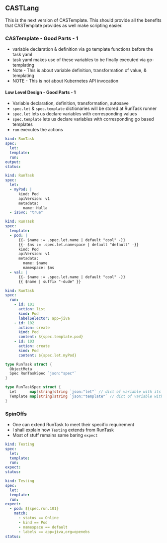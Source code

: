 ## CASTLang

This is the next version of CASTemplate. This should provide all the benefits that CASTemplate provides as well make scripting
easier.

### CASTemplate - Good Parts - 1
- variable declaration & definition via go template functions before the task yaml
- task yaml makes use of these variables to be finally executed via go-templating
- Note - This is about variable definition, transformation of value, & templating
- NOTE - This is not about Kubernetes API invocation

#### Low Level Design - Good Parts - 1
- Variable declaration, definition, transformation, autosave
- `spec.let` & `spec.template` dictionaries will be stored at RunTask runner
- `spec.let` lets us declare variables with corresponding values
- `spec.template` lets us declare variables with corresponding go based templates
- `run` executes the actions

```yaml
kind: RunTask
spec:
  let:
  template:
  run:
output:
status:
```

```yaml
kind: RunTask
spec:
  let:
  - myPod: |
      kind: Pod
      apiVersion: v1
      metadata:
        name: Hulla
  - isSvc: "true"
```

```yaml
kind: RunTask
spec:
  template:
  - pod: |
      {{- $name := .spec.let.name | default "cool" -}}
      {{- $ns := .spec.let.namespace | default "default" -}}
      kind: Pod
      apiVersion: v1
      metadata:
        name: $name
        namespace: $ns
  - val: |
      {{- $name := .spec.let.name | default "cool" -}}
      {{ $name | suffix "-dude" }}
```

```yaml
kind: RunTask
spec:
  run:
    - id: 101
      action: list
      kind: Pod
      labelSelector: app=jiva
    - id: 102
      action: create
      kind: Pod
      content: ${spec.template.pod}
    - id: 103
      action: create
      kind: Pod
      content: ${spec.let.myPod}
```

```go
type RunTask struct {
  ObjectMeta
  Spec RunTaskSpec `json:"spec"`
}

type RunTaskSpec struct {
  Let      map[string]string `json:"let"` // dict of variable with its direct value
  Template map[string]string `json:"template"` // dict of variable with its templated value
}
```

### SpinOffs
- One can extend RunTask to meet their specific requirement
- I shall explain how `Testing` extends from RunTask
- Most of stuff remains same baring `expect`

```yaml
kind: Testing
spec:
  let:
  template:
  run:
expect:
status:
```

```yaml
kind: Testing
spec:
  let:
  template:
  run:
expect:
  - pod: ${spec.run.101}
    match: 
      - status == Online
      - kind == Pod
      - namespace == default
      - labels == app=jiva,org=openebs
status:
```
